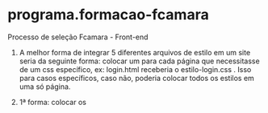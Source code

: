 # programa.formacao-fcamara
Processo de seleção Fcamara - Front-end

1) A melhor forma de integrar 5 diferentes arquivos de estilo em um site seria da seguinte forma: colocar um <link> para cada página que necessitasse de um css específico, ex: 
login.html receberia o estilo-login.css .
Isso para casos específicos, caso não, poderia colocar todos os estilos em uma só página.

2) 1ª forma: colocar os <script> no final da página.
  2ª forma: otimizar os códigos css, tornando eles mais pequenos e mais conciso.
  3ª forma: utilizar arquivos de estilos e de escripts em diretórios separados da página, pois assim os mesmos ficam em cache no browser, diminuindo os pedidos HTTP.
  
  3) Uma das ferramentas seria o Loadster, w3c validator, porém conheço também o NeoLoad.
  
  4) Os blocos de construção de uma página HTML5 são: head, body, e dentro desses os principais são HEADER,
 FOOTER,
 NAV,
 ASIDE,
 ARTICLE,
 SECTION.
 
 5) A principal diferença entre os métodos GET e POST são a questão da visibilidade, em quanto o método GET a informação é anexada na URL e visível aos que estão acessando o site o método POST é enviado e encapsulado no corpo da requisição HTTP e não pode ser vista. 


6) block, inline, inline-block, none, list-item e table.

7) A Diferença é que no inline não pode ser definido weight e width, enquanto no inline-block é possível.

8)Relativa: é possível pocisionar com: top, right, left, bottom, e mesmo utilizando essas propriedados ele vai se mover, porém a sua posição original é preservada e o elemento seguinte não ocupa esse espaço, Fixa: O elemento é posicionada de forma fixa não se movendo conforme o rolar da página, e é sempre renderizado no canto superior esquerdo da página, Absoluta: essa propriedade retira o elemento da sua posição original, sendo assim o elemento a seguir irá ocupar o seu espaço, Estática: nada acontece com essa opção os elementos continuam onde foram renderizados.

9) Os métodos call e apply facilitam que você escreva um método e componha outros objetos, uma boa definição é que esta feature  proporciona emprestar um método, onde você pode definir uma função atribuída no contexto global sem mesmo ter um objeto ou classe como owner, e você pode tomar emprestado métodos de outros objetos ou classes.

10)O "==" compara "resultados", já o "===" compara valores e tipos sendo assim uma condição só seria true se a comparacação fosse com true.
